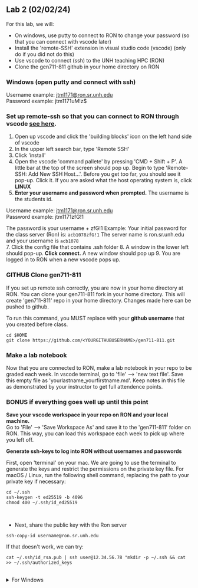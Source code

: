## Lab 2 (02/02/24)

For this lab, we will:
- On windows, use putty to connect to RON to change your password (so that you can connect with vscode later)
- Install the 'remote-SSH' extension in visual studio code (vscode) (only do if you did not do this)
- Use vscode to connect (ssh) to the UNH teaching HPC (RON)
- Clone the gen711-811 github in your home directory on RON

### Windows (open putty and connect with ssh)
Username example: jtm1171@ron.sr.unh.edu   
Password example: jtm1171uM!z$    

### Set up remote-ssh so that you can connect to RON through vscode [see here](https://code.visualstudio.com/docs/remote/ssh). 
1. Open up vscode and click the 'building blocks' icon on the left hand side of vscode 
2. In the upper left search bar, type 'Remote SSH'
3. Click 'install' 
4. Open the vscode 'command pallete' by pressing 'CMD + Shift + P'. A little bar at the top of the screen should pop up. Begin to type 'Remote-SSH: Add New SSH Host...'. Before you get too far, you should see it pop-up. Click it. If you are asked what the host operating system is, click **LINUX**
5. **Enter your username and password when prompted.** The username is the students id.
   
Username example: jtm1171@ron.sr.unh.edu  
Password example: jtm1171zfG!1  

The password is your username + zfG!1 
Example: Your initial password for the class server (Ron) is: ```acb1078zfG!1``` The server name is ron.sr.unh.edu and your username is ``` acb1078 ```  
7. Click the config file that contains .ssh folder
8. A window in the lower left should pop-up. **Click connect.** A new window should pop up 
9. You are logged in to RON when a new vscode pops up. 

### GITHUB Clone gen711-811 
If you set up remote ssh correctly, you are now in your home directory at RON. You can clone your gen711-811 fork in your home directory. This will create 'gen711-811' repo in your home directory. Changes made here can be pushed to github. 

To run this command, you MUST replace <YOURGITHUBUSERNAME> with your **github username** that you created before class.
```
cd $HOME
git clone https://github.com/<YOURGITHUBUSERNAME>/gen711-811.git
```
### Make a lab notebook  
Now that you are connected to RON, make a lab notebook in your repo to be graded each week. In vscode terminal, go to 'file' --> 'new text file'. Save this empty file as 'yourlastname_yourfirstname.md'. Keep notes in this file as demonstrated by your instructor to get full attendence points.

### BONUS if everything goes well up until this point

**Save your vscode workspace in your repo on RON and your local machine.**  
Go to 'File' --> 'Save Workspace As' and save it to the 'gen711-811' folder on RON. This way, you can load this workspace each week to pick up where you left off. 

**Generate ssh-keys to log into RON without usernames and passwords**  

First, open 'terminal' on your mac. We are going to use the terminal to generate the keys and restrict the permissions on the private key file. For macOS / Linux, run the following shell command, replacing the path to your private key if necessary:
```
cd ~/.ssh
ssh-keygen -t ed25519 -b 4096
chmod 400 ~/.ssh/id_ed25519
```
<br>

- Next, share the public key with the Ron server
```
ssh-copy-id username@ron.sr.unh.edu
```
If that doesn't work, we can try:
```
cat ~/.ssh/id_rsa.pub | ssh user@12.34.56.78 "mkdir -p ~/.ssh && cat >> ~/.ssh/authorized_keys
```
</details> <!-- end for mac-->
<br>
 <details><summary>For Windows</summary> 

**For Windows**, run the following command in PowerShell to grant explicit read access to your username:
```
icacls "privateKeyPath" /grant :R
```
Then navigate to the private key file in Windows Explorer, right-click and select Properties. Select the Security tab → Advanced → Disable inheritance → Remove all inherited permissions from this object.

<br>

### Next Week

To get new course files added to your repository later, you will need to add the original repository (the one you forked) as a 'remote' [see here for help](https://stackoverflow.com/questions/3903817/pull-new-updates-from-original-github-repository-into-forked-github-repository),[and here](https://docs.github.com/en/pull-requests/collaborating-with-pull-requests/working-with-forks/fork-a-repo)  
To add updates from the gen711-811 repo:
```
cd gen711-811
git remote add upstream https://github.com/jthmiller/gen711-811.git
git fetch upstream
git merge upstream/master master
```
Note, git merge is like "git pull" which is fetch + merge. Or, better, you can replay your local work on top of the fetched branch like a "git pull --rebase"
```
git rebase upstream/master
```
